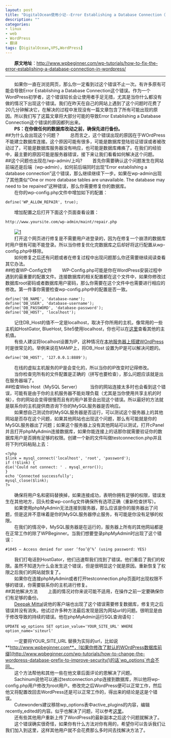 ```yaml
---
layout: post
title: "DigitalOcean使用小记--Error Establishing a Database Connection（建立数据库连接时出错）错误的一些解决方法"
description: ""
categories: 
- linux
- web
- WordPress
- 翻译
tags: [DigitalOcean,VPS,WordPress]
---
```


　　**原文地址**：[http://www.wpbeginner.com/wp-tutorials/how-to-fix-the-error-establishing-a-database-connection-in-wordpress/ ](http://www.wpbeginner.com/wp-tutorials/how-to-fix-the-error-establishing-a-database-connection-in-wordpress/)  

----------

　　如果你一直在浏览网页，那么你一定看到过这个错误不止一次。有许多原有可能会导致Error Establishing a Database Connection这个错误。作为一个WordPress初学者，这个错误较长会让使用者手足无措，尤其是当你什么都没有做的情况下出现这个错误。我们在昨天在自己的网站上遇到了这个问题时花费了20几分钟解决它，在解决的过程中发现没有一篇文章包含了所有可能出现的原因。所以我们写了这篇文章将大部分可能的导致Error Establishing a Database Connection这个错误的原因都列出来。  
　　**PS：在你做任何的数据库改动之前，确保先进行备份。**  
##为什么会出现这个问题？
　　总而言之，这个错误出现的原因在于WOrdPress不能建立数据库连接。这个原因可能有很多，可能是数据库登陆验证错误或者被改动过了，可能是数据库服务器没有响应，也可能是数据库瘫痪了。在我们的经验中，最主要的原因可能是服务器错误，接下来让我们看看如何解决这个问题。  
##这个问题也出现在/wp-admin/上吗?
　　首先你需要确认这个问题发生在网站前端还是后端（wp-admin），如何前后端同时出现“Error establishing a database connection”这个错误，那么继续继续下一步。如果在wp-admin出现了其他类似“One or more database tables are unavailable. The database may need to be repaired”这种错误，那么你需要修复你的数据库。  
　　在你的wp-config.php文件中增加如下的配置： 

	define('WP_ALLOW_REPAIR', true);
　　增加配置之后打开下面这个页面查看设置：  

	http://www.yoursite.com/wp-admin/maint/repair.php
　　[![1](http://7fv9jl.com1.z0.glb.clouddn.com/2015-05-05-error-establishing-a-database-connection-1.gif) ](http://7fv9jl.com1.z0.glb.clouddn.com/2015-05-05-error-establishing-a-database-connection-1.gif)  
　　打开这个网页进行修复是不需要用户进登录的，因为在修复一个崩溃的数据库时用户很有可能不能登录。所以当你修复优化完数据库之后却好将这行配置从wp-config.php中移除。   
　　如何修复之后还有问题或者在修复过程中出现问题那么你还需要继续阅读查看其它办法。  
##检查WP-Config文件 
　　WP-Config.php可能是你在WordPress安装过程中遇到的最重要的配置文件。连接数据库的相关配置都在这个文件中，如果你修改过数据库root密码或者数据库用户密码，那么你需要在这个文件中也需要进行相应的修改。第一件事你需要检查wp-config.php中的配置是否一致。  

	define('DB_NAME', 'database-name');
	define('DB_USER', 'database-username');
	define('DB_PASSWORD', 'database-password');
	define('DB_HOST', 'localhost');
　　记住DB_Host的值不一定是localhost，取决于你所用的主机，像常用的一些主机如HostGator, BlueHost, Site5使用localhost，你也可以在[这里](http://www.wpbeginner.com/wp-tutorials/useful-wordpress-configuration-tricks-that-you-may-not-know/)查看其他的主机值。  
　　有些人建议将localhost设置为IP，这种情况在[本地服务器上搭建WOrdPress](http://www.wpbeginner.com/wp-tutorials/installing-wordpress-on-a-local-server-environment/)时是很常见的。举例来说在MAMP上，将DB_Host 设置为IP是可以解决问题的。  

	define('DB_HOST', '127.0.0.1:8889');
　　在线的虚拟主机服务的IP是会变化的，所以当你的IP改变时记得修改。  
　　当你检查完所有的文件配置是正确的（拼写也要检查），那么问题应该就是出在服务器端了。  
##检查Web Host（MySQL Server）
　　当你的网站连接太多时也会看到这个错误，可能有是由于你的主机服务器不能处理负载（尤其是当你使用共享主机的时候），你的网站会变得很慢而且有的用户甚至会出现这个错误。所以最好的方法就是联系你的主机提供商咨询下你的MySQL服务器是否响应。  
　　如果想自己测试你的MySQL服务器是否运行，可以测试这个服务器上的其他网站是否存在这个问题，如果其他网站也出现这个问题，那么有可能就是你的MySQL服务器出了问题；如果这个服务器上没有其他网站可以测试，打开cPanel并且打开phpMyAdmin连接数据库，如果你能连接上的话那你就需要验证你的数据库用户是否拥有足够的权限。创建一个新的文件叫做testconnection.php并且将下列代码粘贴上去：  

	<?php
	$link = mysql_connect('localhost', 'root', 'password');
	if (!$link) {
	die('Could not connect: ' . mysql_error());
	}
	echo 'Connected successfully';
	mysql_close($link);
	?>
　　确保将用户名和密码替换掉，如果连接成功，表明你拥有足够的权限，错误发生在其他地方，回头检查wp-config文件确保所有选项正确（重新检查拼写）。  
　　如果使用phpMyAdmin无法连接到服务器，那么应该是你的服务器出了问题，但是这并不意味着是你的MySQL服务器停止服务，有可能是你没有足够的权限。  
　　在我们的情况中，MySQL服务器是在运行的，服务器上所有的其他网站都是在正常工作的除了WPBeginner。当我们想要登录phpMyAdmin时出现了这个错误： 
 
	#1045 – Access denied for user ‘foo’@’%’ (using password: YES)
　　我们打电话到HostGator，他们迅速帮我们找到了错误。他们重启了我们的权限。虽然不知道为什么会发生这个错误，但是很明显这个就是原因。重新恢复了权限之后我们的网站就恢复了。  
　　如果你在连接phpMyAdmin或者打开testconnection.php页面时出现权限不够的错误，你需要联系你的主机进行修复。  
##其他解决方法
　　上面的情况对你来说可能不适用，在操作之前一定要确保你们有足够的备份。  
　　[Deepak Mittal](http://www.absolutelytech.com/2010/06/19/solvederror-establishing-a-database-connection-in-wordpress/)说他的客户端也出现了这个错误需要修复数据库，修复完之后错误并没有消失。他试过许多种方法最后发现是因为网站url的问题。很明显是由于修改导致的持续的错误。他在phpMyAdmin运行SQL查询语句：  

	UPDATE wp_options SET option_value='YOUR_SITE_URL' WHERE option_name='siteurl'
　　一定要将YOUR_SITE_URL 替换为实际的url，比如说**http://www.wpbeginner.com**，[如果你修改了默认的WOrdPress数据库前缀](http://www.wpbeginner.com/wp-tutorials/how-to-change-the-wordpress-database-prefix-to-improve-security/)的话`wp_options`也会不同。  
　　这个方法帮他和其他一些在他文章后面评论的恩解决了问题。  
　　Sachinum说他可以通过testconnection.php连接到数据库，所以他将wp-config.php用户修改为root用户。修改完之后WordPress便可以正常工作，然后他又将配置改回去WordPress还是可以正常工作的，得出来的结论是这是个错误。  
　　Cutewonders建议移除wp_options表中active_plugins的内容，编辑recently_edited的内容。似乎也解决了问题，可以参考[这里](http://wordpress.org/support/topic/error-establishing-a-database-connection-351#post-2733573)。  
　　还有些其他用户重新上传了WordPress的最新副本之后这个问题就解决了。  
　　这个错误确实很奇怪，如果你有什么方法对你有用的，希望你可以告诉我们让我们加入到这里，这样其他用户就不会花费那么多时间去找解决方法了。  